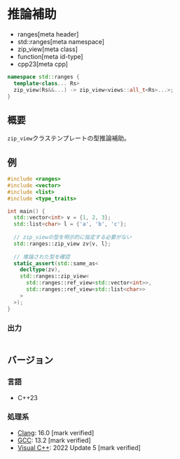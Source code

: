 # 推論補助
* ranges[meta header]
* std::ranges[meta namespace]
* zip_view[meta class]
* function[meta id-type]
* cpp23[meta cpp]

```cpp
namespace std::ranges {
  template<class... Rs>
  zip_view(Rs&&...) -> zip_view<views::all_t<Rs>...>;
}
```

## 概要
`zip_view`クラステンプレートの型推論補助。

## 例
```cpp example
#include <ranges>
#include <vector>
#include <list>
#include <type_traits>

int main() {
  std::vector<int> v = {1, 2, 3};
  std::list<char> l = {'a', 'b', 'c'};
  
  // zip_viewの型を明示的に指定する必要がない
  std::ranges::zip_view zv{v, l};
  
  // 推論された型を確認
  static_assert(std::same_as<
    decltype(zv),
    std::ranges::zip_view<
      std::ranges::ref_view<std::vector<int>>,
      std::ranges::ref_view<std::list<char>>
    >
  >);
}
```

### 出力
```
```

## バージョン
### 言語
- C++23

### 処理系
- [Clang](/implementation.md#clang): 16.0 [mark verified]
- [GCC](/implementation.md#gcc): 13.2 [mark verified]
- [Visual C++](/implementation.md#visual_cpp): 2022 Update 5 [mark verified]
